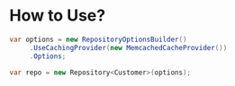 ﻿# How to Use?

```csharp
var options = new RepositoryOptionsBuilder()
     .UseCachingProvider(new MemcachedCacheProvider())
     .Options;

var repo = new Repository<Customer>(options);
```

